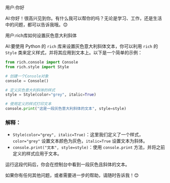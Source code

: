 用户:你好

AI:你好！很高兴见到你。有什么我可以帮你的吗？无论是学习、工作，还是生活中的问题，都可以告诉我哦。😊

用户:rich库如何设置灰色意大利斜体

AI:要使用 Python 的 `rich` 库来设置灰色意大利斜体文本，你可以利用 `rich` 的 `Style` 类来定义样式，并将其应用到文本上。以下是一个简单的示例：

```python
from rich.console import Console
from rich.style import Style

# 创建一个Console对象
console = Console()

# 定义灰色意大利斜体的样式
style = Style(color="grey", italic=True)

# 使用定义的样式打印文本
console.print("这是一段灰色意大利斜体的文本", style=style)
```

### 解释：
- `Style(color="grey", italic=True)`：这里我们定义了一个样式，`color="grey"` 设置文本颜色为灰色，`italic=True` 设置文本为斜体。
- `console.print("文本", style=style)`：使用 `console.print` 方法，并将之前定义的样式应用于文本。

运行这段代码后，你会在控制台中看到一段灰色且斜体的文本。

如果你有任何其他问题，或者需要进一步的帮助，请随时告诉我！😊

